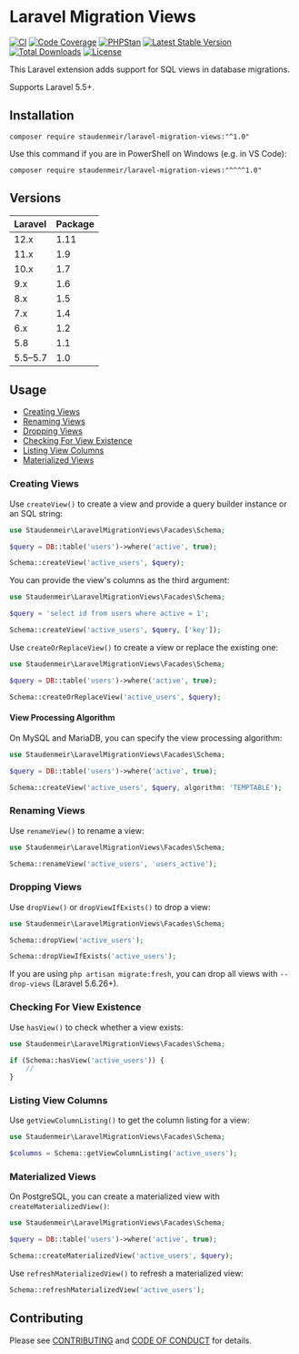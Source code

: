 # Laravel Migration Views

[![CI](https://github.com/staudenmeir/laravel-migration-views/actions/workflows/ci.yml/badge.svg)](https://github.com/staudenmeir/laravel-migration-views/actions/workflows/ci.yml?query=branch%3Amain)
[![Code Coverage](https://codecov.io/gh/staudenmeir/laravel-migration-views/graph/badge.svg?token=7YD2SRTL64)](https://codecov.io/gh/staudenmeir/laravel-migration-views)
[![PHPStan](https://img.shields.io/badge/PHPStan-level%2010-brightgreen.svg?style=flat)](https://github.com/staudenmeir/laravel-migration-views/actions/workflows/static-analysis.yml?query=branch%3Amain)
[![Latest Stable Version](https://poser.pugx.org/staudenmeir/laravel-migration-views/v/stable)](https://packagist.org/packages/staudenmeir/laravel-migration-views)
[![Total Downloads](https://poser.pugx.org/staudenmeir/laravel-migration-views/downloads)](https://packagist.org/packages/staudenmeir/laravel-migration-views/stats)
[![License](https://poser.pugx.org/staudenmeir/laravel-migration-views/license)](https://github.com/staudenmeir/laravel-migration-views/blob/main/LICENSE)

This Laravel extension adds support for SQL views in database migrations.

Supports Laravel 5.5+.
 
## Installation

    composer require staudenmeir/laravel-migration-views:"^1.0"

Use this command if you are in PowerShell on Windows (e.g. in VS Code):

    composer require staudenmeir/laravel-migration-views:"^^^^1.0"

## Versions

| Laravel | Package |
|:--------|:--------|
| 12.x    | 1.11    |
| 11.x    | 1.9     |
| 10.x    | 1.7     |
| 9.x     | 1.6     |
| 8.x     | 1.5     |
| 7.x     | 1.4     |
| 6.x     | 1.2     |
| 5.8     | 1.1     |
| 5.5–5.7 | 1.0     |

## Usage

- [Creating Views](#creating-views)
- [Renaming Views](#renaming-views)
- [Dropping Views](#dropping-views)
- [Checking For View Existence](#checking-for-view-existence)
- [Listing View Columns](#listing-view-columns)
- [Materialized Views](#materialized-views)

### Creating Views

Use `createView()` to create a view and provide a query builder instance or an SQL string:

```php
use Staudenmeir\LaravelMigrationViews\Facades\Schema;

$query = DB::table('users')->where('active', true);

Schema::createView('active_users', $query);
```

You can provide the view's columns as the third argument:

```php
use Staudenmeir\LaravelMigrationViews\Facades\Schema;

$query = 'select id from users where active = 1';

Schema::createView('active_users', $query, ['key']);
```

Use `createOrReplaceView()` to create a view or replace the existing one:

```php
use Staudenmeir\LaravelMigrationViews\Facades\Schema;

$query = DB::table('users')->where('active', true); 

Schema::createOrReplaceView('active_users', $query);
```

#### View Processing Algorithm

On MySQL and MariaDB, you can specify the view processing algorithm:

```php
use Staudenmeir\LaravelMigrationViews\Facades\Schema;

$query = DB::table('users')->where('active', true);

Schema::createView('active_users', $query, algorithm: 'TEMPTABLE');
```

### Renaming Views

Use `renameView()` to rename a view:

```php
use Staudenmeir\LaravelMigrationViews\Facades\Schema;

Schema::renameView('active_users', 'users_active');
```

### Dropping Views

Use `dropView()` or `dropViewIfExists()` to drop a view:

```php
use Staudenmeir\LaravelMigrationViews\Facades\Schema;

Schema::dropView('active_users');

Schema::dropViewIfExists('active_users');
```

If you are using `php artisan migrate:fresh`, you can drop all views with `--drop-views` (Laravel 5.6.26+).

### Checking For View Existence

Use `hasView()` to check whether a view exists:

```php
use Staudenmeir\LaravelMigrationViews\Facades\Schema;

if (Schema::hasView('active_users')) {
    //
}
```

### Listing View Columns

Use `getViewColumnListing()` to get the column listing for a view:

```php
use Staudenmeir\LaravelMigrationViews\Facades\Schema;

$columns = Schema::getViewColumnListing('active_users');
```

### Materialized Views

On PostgreSQL, you can create a materialized view with `createMaterializedView()`:

```php
use Staudenmeir\LaravelMigrationViews\Facades\Schema;

$query = DB::table('users')->where('active', true);

Schema::createMaterializedView('active_users', $query);
```

Use `refreshMaterializedView()` to refresh a materialized view:

```php
Schema::refreshMaterializedView('active_users');
```

## Contributing

Please see [CONTRIBUTING](.github/CONTRIBUTING.md) and [CODE OF CONDUCT](.github/CODE_OF_CONDUCT.md) for details.
